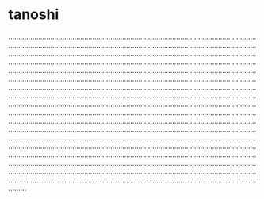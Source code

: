 # tanoshi

.................................................................................................................................................................................................................................................................................................................................................................................................................................................................................................................................................................................................................................................................................................................................................................................................................................................................................................................................................................................................................................................................................................................................................................................................................................................................................................................................................................................................................................................................................................................................................................................................................................................................................................................................................................................................................................................................................................................................................................................................................................................................................................................................................................................................................................................................................................................................